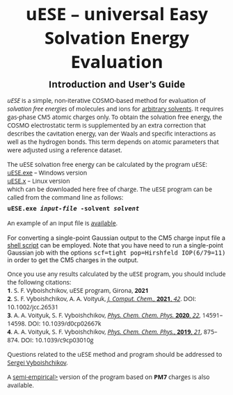 <html>
<body>

<h1 align=center style='margin:0cm;text-align:center'>
<span style='font-size:30pt;font-family:Open Sans'>
<b>uESE &ndash; universal Easy Solvation Energy Evaluation</b></span></h1>

<h2 align=center style='margin:0cm;margin-top:0.3cm;text-align:center'>
<span style='font-family:Open Sans'>Introduction and User's Guide</span></h2>

<p style='margin-bottom:0cm'><span style='font-family:Open Sans'>
<i>uESE</i> is a simple, non-iterative COSMO-based method for evaluation of 
<i>solvation free energies</i> of molecules and ions for
<a href="https://github.com/vyboishchikov/ESE/blob/main/solvent-list.md"> arbitrary solvents</a>.
It requires gas-phase CM5 atomic charges only. To obtain the solvation free energy, 
the COSMO electrostatic term is supplemented by an extra correction that 
describes the cavitation energy, van der Waals and specific interactions as well 
as the hydrogen bonds. This term depends on atomic parameters that were adjusted 
using a reference dataset.</span></p>

<p style='margin-bottom:0cm'><span style='font-family:Open Sans'>
The uESE solvation free energy can be calculated by the program uESE:</span></p>

<p style='margin:0cm'><span style='font-family:Open Sans'>
<a href="https://github.com/vyboishchikov/ESE/blob/main/uESE.exe">uESE.exe</a> &ndash; Windows version</span></p>

<p style='margin:0cm'><span style='font-family:Open Sans'>
<a href="https://github.com/vyboishchikov/ESE/blob/main/uESE.x">uESE.x</a> &ndash; Linux version</span></p>

<p style='margin:0cm'><span style='font-family:Open Sans'>
 which can be downloaded here free of charge. The uESE program can
 be called from the command line as follows:</span></p>

<p style='margin-top:6pt'><b>
<tt>uESE.exe <i>input-file</i> -solvent <i>solvent</i></tt></b></p>

<p style='margin-top:12pt'><span style='font-family:Open Sans'>
An example of an input file is
<a href="https://github.com/vyboishchikov/ESE/blob/main/input_example_NH3.CM5-charges"> available</a>.

<p style='margin-top:12pt'><span style='font-family:Open Sans'>

For converting a single-point Gaussian output to the CM5 charge input file a <a 
href="https://github.com/vyboishchikov/ESE/blob/main/extract_CM5_charges.bash"> shell 
script</a> can be employed. Note that you have need to run a single-point Gaussian job 
with the options <tt>scf=tight pop=Hirshfeld IOP(6/79=11)</tt> in order to get the CM5 
charges in the output.

<p style='margin-bottom:0cm'>
<span style='font-family:Open Sans'>
Once you use any results calculated by the uESE program, you should include the
following citations:</span></p>

<p style='margin:0cm'><span style='font-family:Open Sans'><b>1</b>. S. F. Vyboishchikov, uESE program,
Girona, <b>2021</b></span></p>

<p style='margin:0cm'><span style='font-family:Open Sans'><b>2</b>. S. F. Vyboishchikov, A. A. Voityuk, <a href="https://onlinelibrary.wiley.com/doi/abs/10.1002/jcc.26531">
<i>J. Comput. Chem., </i><b>2021</b>, <i> 42</i></a>. DOI: 10.1002/jcc.26531</span></p>

<p style='margin:0cm'><span style='font-family:Open Sans'><b>3</b>. A. A. Voityuk, S. F. Vyboishchikov,
 <a href="https://pubs.rsc.org/en/content/articlelanding/2020/cp/d0cp02667k"><i>Phys. Chem. Chem. Phys.</i>
 <b>2020</b>, <i>22</i></a>, 14591&ndash;14598. DOI: 10.1039/d0cp02667k</span></p>

<p style='margin:0cm'><span style='font-family:Open Sans'><b>4</b>. A. A. Voityuk, 
 S. F. Vyboishchikov,
 <a href="https://pubs.rsc.org/en/content/articlelanding/2019/cp/c9cp03010g">
 <i> Phys. Chem. Chem. Phys.</i>, <b>2019</b>, <i>21</i></a>, 875&ndash;874. DOI: 10.1039/c9cp03010g</p>

<p><span style='font-family:Open Sans'>
Questions related to the uESE method and program should be addressed to 
<a href="mailto:vyboishchikov@googlemail.com">Sergei Vyboishchikov</a>.</p>

<p style='margin-top:6pt'><span style='font-family:Open Sans'>
A <a href="https://github.com/vyboishchikov/ESE-PM7">semi-empirical></a> version of the program based on <b>PM7</b> charges is also available.</p>
</body>
</html>
